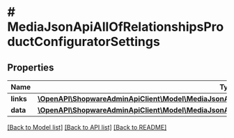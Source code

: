 # # MediaJsonApiAllOfRelationshipsProductConfiguratorSettings

## Properties

Name | Type | Description | Notes
------------ | ------------- | ------------- | -------------
**links** | [**\OpenAPI\ShopwareAdminApiClient\Model\MediaJsonApiAllOfRelationshipsProductConfiguratorSettingsLinks**](MediaJsonApiAllOfRelationshipsProductConfiguratorSettingsLinks.md) |  | [optional]
**data** | [**\OpenAPI\ShopwareAdminApiClient\Model\MediaJsonApiAllOfRelationshipsProductConfiguratorSettingsData[]**](MediaJsonApiAllOfRelationshipsProductConfiguratorSettingsData.md) |  | [optional]

[[Back to Model list]](../../README.md#models) [[Back to API list]](../../README.md#endpoints) [[Back to README]](../../README.md)
